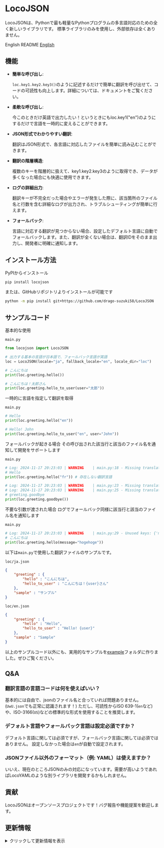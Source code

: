 # LocoJSON

LocoJSONは、Pythonで最も軽量なPythonプログラムの多言語対応のための全く新しいライブラリです。
標準ライブラリのみを使用し、外部依存は全くありません。

English README
[English](README.md)

## 機能

- **簡単な呼び出し**:

  `loc.key1.key2.key3()`のように記述するだけで簡単に翻訳を呼び出せて、コードの可読性も向上します。詳細については、ドキュメントをご覧ください。

- **柔軟な呼び出し**:

  今このときだけ英語で出力したい！というときにもloc.key1("en")のようにするだけで言語を一時的に変えることができます。

- **JSON形式でわかりやすい翻訳**:

  翻訳はJSON形式で、各言語に対応したファイルを簡単に読み込むことができます。

- **翻訳の階層構造**:

  複数のキーを階層的に扱えて、key1.key2.key3のように取得でき、データが多くなった場合にも快適に使用できます。

- **ログの詳細出力**:

  翻訳キーが不完全だった場合やエラーが発生した際に、該当箇所のファイル名と行数を含む詳細なログが出力され、トラブルシューティングが簡単に行えます。

- **フォールバック**:

  言語に対応する翻訳が見つからない場合、設定したデフォルト言語に自動でフォールバックします。また、翻訳が全くない場合は、翻訳IDをそのまま出力し、開発者に明確に通知します。

## インストール方法

PyPIからインストール

```sh
pip install locojson
```

または、GitHubリポジトリよりインストールが可能です

```sh
python -m pip install git+https://github.com/drago-suzuki58/LocoJSON
```

## サンプルコード

基本的な使用

`main.py`
```python
from locojson import LocoJSON

# 出力する基本の言語が日本語で、フォールバック言語が英語
loc = LocoJSON(locale="ja", fallback_locale="en", locale_dir="loc")

# こんにちは
print(loc.greeting.hello())

# こんにちは！太郎さん
print(loc.greeting.hello_to_user(user="太郎"))
```

一時的に言語を指定して翻訳を取得

`main.py`
```python
# Hello
print(loc.greeting.hello("en"))

# Hello! John
print(loc.greeting.hello_to_user("en", user="John"))
```

フォールバックが起きる場合
その呼び出された該当行と該当のファイル名を通知して開発をサポートします

`main.py`
```python
# Log: 2024-11-17 20:23:03 | WARNING    | main.py:18 - Missing translation: greeting.hello in: fr, return key name
# Hello
print(loc.greeting.hello("fr")) # 存在しない翻訳言語

# Log: 2024-11-17 20:23:03 | WARNING    | main.py:23 - Missing translation: greeting.goodbye in: ja, falling back to en
# Log: 2024-11-17 20:23:03 | WARNING    | main.py:25 - Missing translation: greeting.goodbye in: en, return key name
# greeting.goodbye
print(loc.greeting.goodbye())
```

不要な引数が渡された場合
ログでフォールバック同様に該当行と該当のファイル名を通知します

`main.py`
```python
# Log: 2024-11-17 20:23:03 | WARNING    | main.py:29 - Unused keys: {'message': 'hogehoge'}
# こんにちは
print(loc.greeting.hello(message="hogehoge"))
```

以下は`main.py`で使用した翻訳ファイルのサンプルです。

`loc/ja.json`
```json
{
    "greeting" : {
        "hello" : "こんにちは",
        "hello_to_user" : "こんにちは！{user}さん"
    },
    "sample" : "サンプル"
}
```

`loc/en.json`
```json
{
    "greeting" : {
        "hello" : "Hello",
        "hello_to_user" : "Hello! {user}"
    },
    "sample" : "Sample"
}
```

以上のサンプルコード以外にも、実用的なサンプルを[example](https://github.com/drago-suzuki58/LocoJSON/tree/main/examples)フォルダに作りました。ぜひご覧ください。

## Q&A

### 翻訳言語の言語コードは何を使えばいい？

基本的には自由で、jsonのファイル名と合っていれば問題ありません。(`UwU.json`でも正常に認識されます！)
ただし、可読性からISO 639-1(`en`など)や、ISO-3166(`US`)などの標準的な形式を使用することを推奨します。

### デフォルト言語やフォールバック言語は設定必須ですか？

デフォルト言語に関しては必須ですが、フォールバック言語に関しては必須ではありません。
設定しなかった場合は`en`が自動で設定されます。

### JSONファイル以外のフォーマット（例: YAML）は使えますか？

いいえ、現在のところJSONのみの対応になっています。需要が高いようであればLocoYAMLのような別ライブラリを開発するかもしれません。

## 貢献

LocoJSONはオープンソースプロジェクトです！バグ報告や機能提案を歓迎します。

## 更新情報

<details>
<summary>クリックして更新情報を表示</summary>

### v0.1.0

- 初回リリース

</details>
